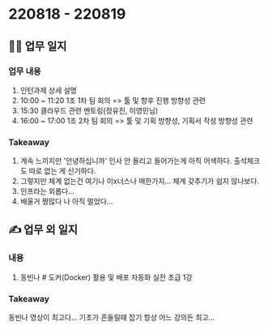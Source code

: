 # 220818 - 220819
## 👩‍💻 업무 일지
### 업무 내용
1. 인턴과제 상세 설명
2. 10:00 ~ 11:20 1조 1차 팀 회의 => 툴 및 향후 진행 방향성 관련
3. 15:30 클라우드 관련 멘토링(정유진, 이영민님)
4. 16:00 ~ 17:00 1조 2차 팀 회의 => 툴 및 기획 방향성, 기획서 작성 방향성 관련

### Takeaway
1. 계속 느끼지만 '안녕하십니까' 인사 안 돌리고 들어가는게 아직 어색하다. 출석체크도 따로 없는 게 신기하다.
2. 그렇지만 체계 없는건 여기나 이x너스나 매한가지... 체계 갖추기가 쉽지 않나보다.
3. 인프라는 외롭다...
4. 배울거 짱많다 나 아직 멀었다...

## ✍ 업무 외 일지
### 내용
1. 동빈나 # 도커(Docker) 활용 및 배포 자동화 실전 초급 1강

### Takeaway
동빈나 영상이 최고다...
기초가 흔들릴때 잡기 항상 어느 강의든 최고...

<!--stackedit_data:
eyJoaXN0b3J5IjpbLTE3MDE5NjgxNTFdfQ==
-->